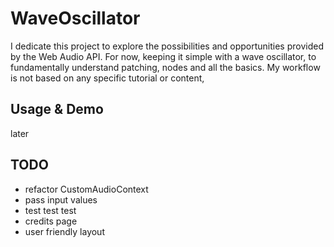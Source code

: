 # WaveOscillator

I dedicate this project to explore the possibilities and opportunities provided by the Web Audio API. For now, keeping it simple with a wave oscillator, to fundamentally understand patching, nodes and all the basics.
My workflow is not based on any specific tutorial or content, 

## Usage & Demo

later

## TODO

- refactor CustomAudioContext
- pass input values
- test test test
- credits page
- user friendly layout
